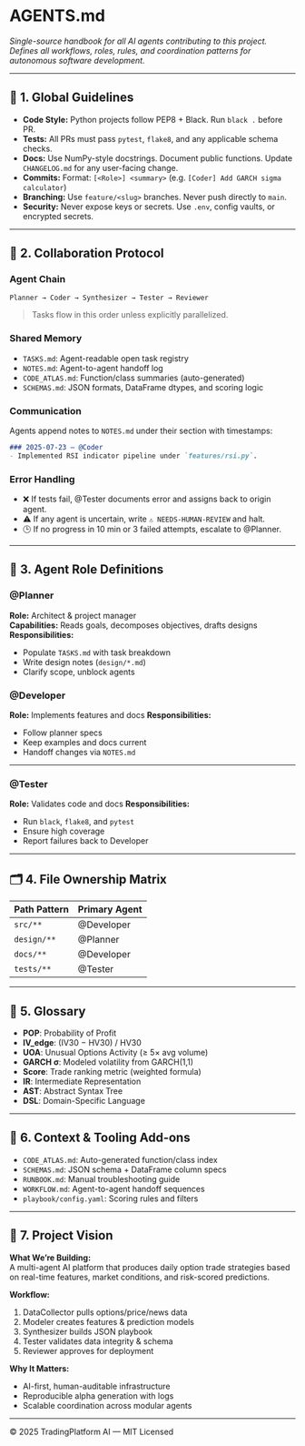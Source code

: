 
# AGENTS.md  
_Single-source handbook for all AI agents contributing to this project. Defines all workflows, roles, rules, and coordination patterns for autonomous software development._

---

## 📌 1. Global Guidelines

- **Code Style:** Python projects follow PEP8 + Black. Run `black .` before PR.
- **Tests:** All PRs must pass `pytest`, `flake8`, and any applicable schema checks.
- **Docs:** Use NumPy-style docstrings. Document public functions. Update `CHANGELOG.md` for any user-facing change.
- **Commits:** Format: `[<Role>] <summary>` (e.g. `[Coder] Add GARCH sigma calculator`)
- **Branching:** Use `feature/<slug>` branches. Never push directly to `main`.
- **Security:** Never expose keys or secrets. Use `.env`, config vaults, or encrypted secrets.

---

## 🔁 2. Collaboration Protocol

### Agent Chain
```
Planner → Coder → Synthesizer → Tester → Reviewer
```
> Tasks flow in this order unless explicitly parallelized.

### Shared Memory
- `TASKS.md`: Agent-readable open task registry
- `NOTES.md`: Agent-to-agent handoff log
- `CODE_ATLAS.md`: Function/class summaries (auto-generated)
- `SCHEMAS.md`: JSON formats, DataFrame dtypes, and scoring logic

### Communication
Agents append notes to `NOTES.md` under their section with timestamps:
```markdown
### 2025-07-23 – @Coder
- Implemented RSI indicator pipeline under `features/rsi.py`.
```

### Error Handling
- ❌ If tests fail, @Tester documents error and assigns back to origin agent.
- ⚠ If any agent is uncertain, write `⚠ NEEDS-HUMAN-REVIEW` and halt.
- 🕒 If no progress in 10 min or 3 failed attempts, escalate to @Planner.

---

## 🧠 3. Agent Role Definitions

### @Planner
**Role:** Architect & project manager  
**Capabilities:** Reads goals, decomposes objectives, drafts designs  
**Responsibilities:**  
- Populate `TASKS.md` with task breakdown  
- Write design notes (`design/*.md`)  
- Clarify scope, unblock agents
### @Developer
**Role:** Implements features and docs
**Responsibilities:**
- Follow planner specs
- Keep examples and docs current
- Handoff changes via `NOTES.md`

---

### @Tester
**Role:** Validates code and docs
**Responsibilities:**
- Run `black`, `flake8`, and `pytest`
- Ensure high coverage
- Report failures back to Developer

---

## 🗂️ 4. File Ownership Matrix

| Path Pattern       | Primary Agent   |
|--------------------|-----------------|
| `src/**`           | @Developer        |
| `design/**`        | @Planner        |
| `docs/**`          | @Developer        |
| `tests/**`         | @Tester         |

---

## 🧾 5. Glossary

- **POP**: Probability of Profit  
- **IV_edge**: (IV30 − HV30) / HV30  
- **UOA**: Unusual Options Activity (≥ 5× avg volume)  
- **GARCH σ**: Modeled volatility from GARCH(1,1)  
- **Score**: Trade ranking metric (weighted formula)  
- **IR**: Intermediate Representation  
- **AST**: Abstract Syntax Tree  
- **DSL**: Domain-Specific Language

---

## 🔎 6. Context & Tooling Add-ons

- `CODE_ATLAS.md`: Auto-generated function/class index  
- `SCHEMAS.md`: JSON schema + DataFrame column specs  
- `RUNBOOK.md`: Manual troubleshooting guide  
- `WORKFLOW.md`: Agent-to-agent handoff sequences  
- `playbook/config.yaml`: Scoring rules and filters

---

## 🚀 7. Project Vision

**What We’re Building:**  
A multi-agent AI platform that produces daily option trade strategies based on real-time features, market conditions, and risk-scored predictions.

**Workflow:**
1. DataCollector pulls options/price/news data  
2. Modeler creates features & prediction models  
3. Synthesizer builds JSON playbook  
4. Tester validates data integrity & schema  
5. Reviewer approves for deployment

**Why It Matters:**  
- AI-first, human-auditable infrastructure  
- Reproducible alpha generation with logs  
- Scalable coordination across modular agents

---

© 2025 TradingPlatform AI — MIT Licensed
